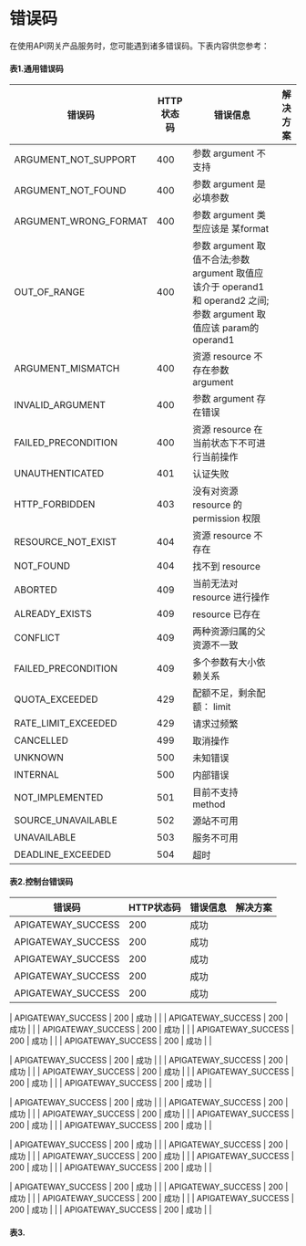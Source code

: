 # 错误码

在使用API网关产品服务时，您可能遇到诸多错误码。下表内容供您参考：

####   表1.通用错误码

|  错误码  |   HTTP状态码  |  错误信息  |  解决方案   |
|-|-|-|-|
| ARGUMENT_NOT_SUPPORT |  400 |  参数 argument 不支持  |      |
|  ARGUMENT_NOT_FOUND  |  400 |  参数 argument 是必填参数 |   |
|  ARGUMENT_WRONG_FORMAT  | 400 | 参数 argument  类型应该是 某format  |   |
|  OUT_OF_RANGE  | 400 | 参数 argument  取值不合法;参数 argument 取值应该介于 operand1 和 operand2 之间;参数  argument 取值应该 param的operand1 |   |
| ARGUMENT_MISMATCH  | 400 |  资源 resource 不存在参数 argument |   |
| INVALID_ARGUMENT   | 400 |  参数 argument 存在错误  |      |
| FAILED_PRECONDITION   | 400 |  资源 resource 在当前状态下不可进行当前操作  |      |
| UNAUTHENTICATED   | 401 |  认证失败  |      |
| HTTP_FORBIDDEN   | 403 |  没有对资源 resource 的 permission 权限  |      |
| RESOURCE_NOT_EXIST   | 404 |  资源 resource 不存在  |      |
| NOT_FOUND   | 404 |  找不到 resource   |      |
| ABORTED   | 409 |  当前无法对 resource 进行操作  |      |
| ALREADY_EXISTS   | 409 |  resource 已存在  |      |
| CONFLICT   | 409 |  两种资源归属的父资源不一致  |      |
| FAILED_PRECONDITION   | 409 |  多个参数有大小依赖关系  |      |
|  QUOTA_EXCEEDED  | 429 |  配额不足，剩余配额： limit   |      |
|  RATE_LIMIT_EXCEEDED  | 429 |  请求过频繁  |      |
| CANCELLED   | 499 |  取消操作  |      |
| UNKNOWN   | 500 |  未知错误  |      |
| INTERNAL   | 500 |  内部错误 |      |
| NOT_IMPLEMENTED   | 501 |  目前不支持 method   |      |
| SOURCE_UNAVAILABLE   | 502 |  源站不可用  |      |
| UNAVAILABLE   | 503 |  服务不可用  |      |
| DEADLINE_EXCEEDED   | 504 |  超时  |      |

####   表2.控制台错误码
|  错误码  |   HTTP状态码  |  错误信息  |  解决方案   |
|-|-|-|-|
| APIGATEWAY_SUCCESS |  200 |  成功  |      |
| APIGATEWAY_SUCCESS |  200 |  成功  |      |
| APIGATEWAY_SUCCESS |  200 |  成功  |      |
| APIGATEWAY_SUCCESS |  200 |  成功  |      |
| APIGATEWAY_SUCCESS |  200 |  成功  |      |

| APIGATEWAY_SUCCESS |  200 |  成功  |      |
| APIGATEWAY_SUCCESS |  200 |  成功  |      |
| APIGATEWAY_SUCCESS |  200 |  成功  |      |
| APIGATEWAY_SUCCESS |  200 |  成功  |      |
| APIGATEWAY_SUCCESS |  200 |  成功  |      |

| APIGATEWAY_SUCCESS |  200 |  成功  |      |
| APIGATEWAY_SUCCESS |  200 |  成功  |      |
| APIGATEWAY_SUCCESS |  200 |  成功  |      |
| APIGATEWAY_SUCCESS |  200 |  成功  |      |
| APIGATEWAY_SUCCESS |  200 |  成功  |      |

| APIGATEWAY_SUCCESS |  200 |  成功  |      |
| APIGATEWAY_SUCCESS |  200 |  成功  |      |
| APIGATEWAY_SUCCESS |  200 |  成功  |      |
| APIGATEWAY_SUCCESS |  200 |  成功  |      |
| APIGATEWAY_SUCCESS |  200 |  成功  |      |

| APIGATEWAY_SUCCESS |  200 |  成功  |      |
| APIGATEWAY_SUCCESS |  200 |  成功  |      |
| APIGATEWAY_SUCCESS |  200 |  成功  |      |
| APIGATEWAY_SUCCESS |  200 |  成功  |      |
| APIGATEWAY_SUCCESS |  200 |  成功  |      |

| APIGATEWAY_SUCCESS |  200 |  成功  |      |
| APIGATEWAY_SUCCESS |  200 |  成功  |      |
| APIGATEWAY_SUCCESS |  200 |  成功  |      |
| APIGATEWAY_SUCCESS |  200 |  成功  |      |
| APIGATEWAY_SUCCESS |  200 |  成功  |      |






####   表3.



